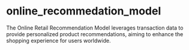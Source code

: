# online_recommedation_model
The Online Retail Recommendation Model leverages transaction data to provide personalized product recommendations, aiming to enhance the shopping experience for users worldwide.
